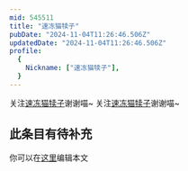 ```yaml
---
mid: 545511
title: "速冻猫犊子"
pubDate: "2024-11-04T11:26:46.506Z"
updatedDate: "2024-11-04T11:26:46.506Z"
profile:
  {
    Nickname: ["速冻猫犊子"],
  }
---
```


关注[速冻猫犊子](https://space.bilibili.com/545511)谢谢喵~ 关注[速冻猫犊子](https://space.bilibili.com/545511)谢谢喵~

## 此条目有待补充
你可以在[这里](https://github.com/Yuhanawa/VTuber.ICU-Content/edit/master/v/速冻猫犊子/index.md)编辑本文
